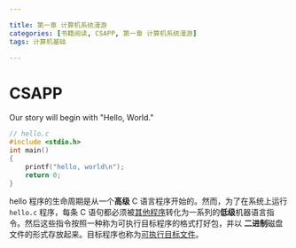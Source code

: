 ```yaml
---

title: 第一章 计算机系统漫游
categories: [书籍阅读, CSAPP, 第一章 计算机系统漫游]
tags: 计算机基础

---
```


# CSAPP

Our story will begin with "Hello, World."

```c
// hello.c
#include <stdio.h>
int main() 
{
    printf("hello, world\n");
    return 0;
}
```

hello 程序的生命周期是从一个**高级** C 语言程序开始的。然而，为了在系统上运行 `hello.c` 程序，每条 C 语句都必须被<u>其他程序</u>转化为一系列的**低级**机器语言指令。然后这些指令按照一种称为可执行目标程序的格式打好包，并以 **二进制**磁盘文件的形式存放起来。目标程序也称为<u>可执行目标文件</u>。

